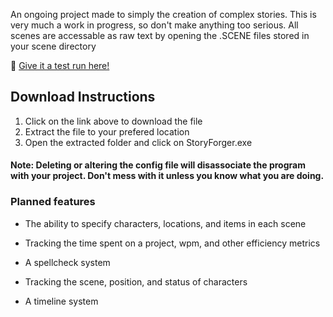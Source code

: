 An ongoing project made to simply the creation of complex stories.
This is very much a work in progress, so don't make anything too serious.
All scenes are accessable as raw text by opening the .SCENE files stored in your scene directory

📁 [Give it a test run here!](https://downgit.github.io/#/home?url=https://github.com/is-void/StoryEngine/blob/master/StoryForgerv0.13)

## Download Instructions
1. Click on the link above to download the file
2. Extract the file to your prefered location
3. Open the extracted folder and click on StoryForger.exe

####  Note: Deleting or altering the config file will disassociate the program with your project. Don't mess with it unless you know what you are doing.

### Planned features

- The ability to specify characters, locations, and items in each scene

- Tracking the time spent on a project, wpm, and other efficiency metrics

- A spellcheck system

- Tracking the scene, position, and status of characters

- A timeline system
